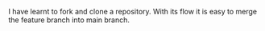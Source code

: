 I have learnt to fork and clone a repository. With its flow it is easy to merge the feature branch into main branch.
